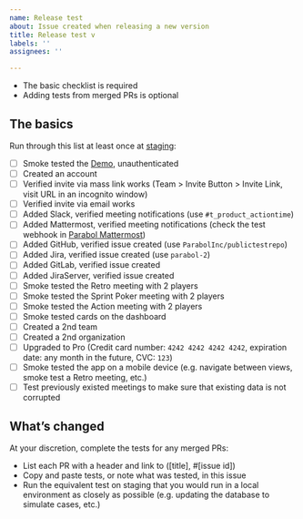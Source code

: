 ```yaml
---
name: Release test
about: Issue created when releasing a new version
title: Release test v
labels: ''
assignees: ''

---
```


- The basic checklist is required
- Adding tests from merged PRs is optional

## The basics
Run through this list at least once at [staging](https://action-staging.parabol.co):
- [ ] Smoke tested the [Demo](https://action-staging.parabol.co/retrospective-demo), unauthenticated
- [ ] Created an account
- [ ] Verified invite via mass link works (Team > Invite Button > Invite Link, visit URL in an incognito window)
- [ ] Verified invite via email works
- [ ] Added Slack, verified meeting notifications (use `#t_product_actiontime`)
- [ ] Added Mattermost, verified meeting notifications (check the test webhook in [Parabol Mattermost](https://mattermost.parabol.co/product/integrations/incoming_webhooks))
- [ ] Added GitHub, verified issue created (use `ParabolInc/publictestrepo`)
- [ ] Added Jira, verified issue created (use `parabol-2`)
- [ ] Added GitLab, verified issue created
- [ ] Added JiraServer, verified issue created
- [ ] Smoke tested the Retro meeting with 2 players
- [ ] Smoke tested the Sprint Poker meeting with 2 players
- [ ] Smoke tested the Action meeting with 2 players
- [ ] Smoke tested cards on the dashboard
- [ ] Created a 2nd team
- [ ] Created a 2nd organization
- [ ] Upgraded to Pro (Credit card number: `4242 4242 4242 4242`, expiration date: any month in the future, CVC: `123`)
- [ ] Smoke tested the app on a mobile device (e.g. navigate between views, smoke test a Retro meeting, etc.)
- [ ] Test previously existed meetings to make sure that existing data is not corrupted

## What’s changed
At your discretion, complete the tests for any merged PRs:
- List each PR with a header and link to ([title], #[issue id])
- Copy and paste tests, or note what was tested, in this issue
- Run the equivalent test on staging that you would run in a local environment as closely as possible (e.g. updating the database to simulate cases, etc.)
